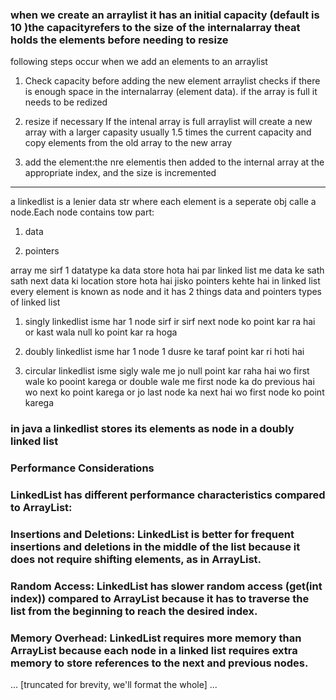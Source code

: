 
### when we create an arraylist it has an initial capacity (default is 10 )the capacityrefers to the size of the internalarray theat holds the elements before needing to resize

following steps occur when we add an elements to an arraylist

1. Check capacity before adding the new element arraylist checks if there is enough space in the internalarray (element data). if the array is full it needs to be redized

2. resize if necessary If the intenal array is full arraylist will create a new array with a larger capasity usually 
1.5 times the current capacity and copy elements from the old array to the new array

3. add the element:the nre elementis then added to the internal array at the appropriate index, and the size is incremented


---


a linkedlist is a lenier data str where each element is a seperate obj calle a node.Each node contains tow part:

1. data 

2. pointers

array me sirf 1 datatype ka data store hota hai par linked list  me data ke sath sath next data ki location store hota hai jisko pointers kehte hai 
in linked list every element is known as node and it has 2 things data and pointers 
types of linked list 

1. singly linkedlist isme har 1 node sirf ir sirf next node ko point kar ra hai or kast wala null ko point kar ra hoga 

2. doubly linkedlist isme har 1 node 1 dusre ke taraf point kar ri hoti hai 

3. circular linkedlist isme sigly wale me jo null point kar raha hai wo first wale ko pooint karega or double wale me first node ka do previous hai wo next ko point karega or jo last node ka next  hai wo first node ko point karega 
  
### in java a linkedlist stores its elements as node in a doubly linked list   

### Performance Considerations 
### LinkedList has different performance characteristics compared to ArrayList: 
### Insertions and Deletions: LinkedList is better for frequent insertions and deletions in the middle of the list because it does not require shifting elements, as in ArrayList. 
### Random Access: LinkedList has slower random access (get(int index)) compared to ArrayList because it has to traverse the list from the beginning to reach the desired index. 
### Memory Overhead: LinkedList requires more memory than ArrayList because each node in a linked list requires extra memory to store references to the next and previous nodes.

... [truncated for brevity, we'll format the whole] ...
